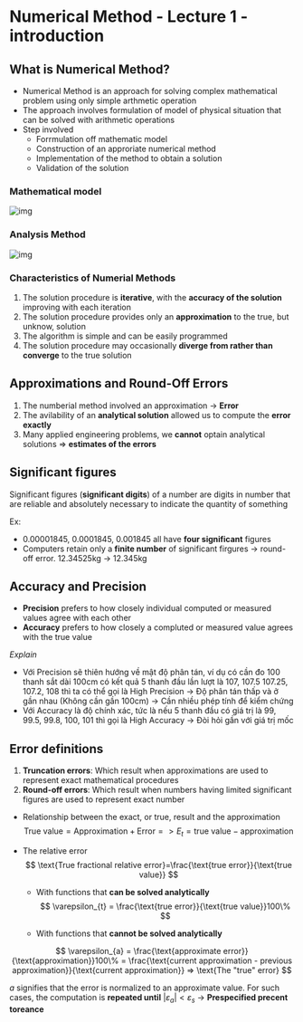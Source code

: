 # Numerical Method - Lecture 1 - introduction

## What is Numerical Method?

- Numerical Method is an approach for solving complex mathematical problem using only simple arthmetic operation
- The approach involves formulation of model of physical situation that can be solved with arithmetic operations
- Step involved
  - Forrmulation off mathematic model
  - Construction of an approriate numerical method
  - Implementation of the method to obtain a solution
  - Validation of the solution

### Mathematical model

![img](https://raw.githubusercontent.com/nghminh163/USTH-B2/main/Numerical%20Method/assets/mathematical-model.png?token=AFZLYSYJG4DYOBDSUWVVSITBGOASO)

### Analysis Method

![img](https://raw.githubusercontent.com/nghminh163/USTH-B2/main/Numerical%20Method/assets/analysis-method.png?token=AFZLYS3LACUOBYQQMS4MQQLBGOAXU)

### Characteristics of Numerial Methods

1. The solution procedure is **iterative**, with the **accuracy of the solution** improving with each iteration
2. The solution procedure provides only an **approximation** to the true, but unknow, solution
3. The algorithm is simple and can be easily programmed
4. The solution procedure may occasionally **diverge from rather than converge** to the true solution



## Approximations and Round-Off Errors

1. The numberial method involved an approximation -> **Error**
2. The avilability of an **analytical solution** allowed us to compute the **error exactly**
3. Many applied engineering problems, we **cannot** optain analytical solutions => **estimates of the errors**

## Significant figures

Significant figures (**significant digits**) of a number are digits in number that are reliable and absolutely necessary to indicate the quantity of something

Ex: 

- 0.00001845, 0.0001845, 0.001845 all have **four significant** figures
- Computers retain only a **finite number** of significant firgures -> round-off error. 12.34525kg -> 12.345kg

## Accuracy and Precision

- **Precision** prefers to how closely individual computed or measured values agree with each other
- **Accuracy** prefers to how closely a compluted or measured value agrees with the true value

*Explain*

- Với Precision sẽ thiên hướng về mật độ phân tán, ví dụ có cần đo 100 thanh sắt dài 100cm có kết quả 5 thanh đầu lần lượt là 107, 107.5 107.25, 107.2, 108 thì ta có thể gọi là High Precision -> Độ phân tán thấp và ở gần nhau (Không cần gần 100cm) -> Cần nhiều phép tính để kiểm chứng
- Với Accuracy là độ chính xác, tức là nếu 5 thanh đầu có giá trị là 99, 99.5, 99.8, 100, 101 thì gọi là High Accuracy -> Đòi hỏi gần với giá trị mốc

## Error definitions

1. **Truncation errors**: Which result when approximations are used to represent exact mathematical procedures
2. **Round-off errors**: Which result when numbers having limited significant figures are used to represent exact number

- Relationship between the exact, or true, result and the approximation
  $$
  \text{True value} = \text{Approximation} + \text{Error} => E_{t} = \text{true value} - \text{approximation}
  $$

- The relative error
  $$
  \text{True fractional relative error}=\frac{\text{true error}}{\text{true value}} 
  $$

  - With functions that **can be solved analytically**
    $$
    \varepsilon_{t} = \frac{\text{true error}}{\text{true value}}100\%
    $$

  - With functions that **cannot be solved analytically**

$$
\varepsilon_{a} = \frac{\text{approximate error}}{\text{approximation}}100\% = \frac{\text{current approximation - previous approximation}}{\text{current approximation}} => \text{The "true" error}
$$

$a$ signifies that the error is normalized to an approximate value. For such cases, the computation is **repeated until** $|\varepsilon_{a}| < \varepsilon_{s}$ -> **Prespecified precent toreance**

